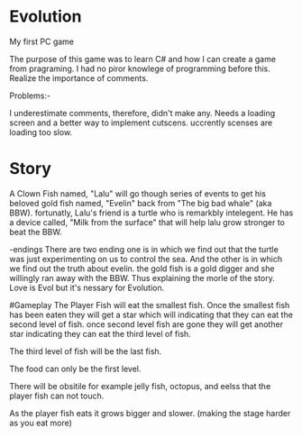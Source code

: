 # Evolution
My first PC game


The purpose of this game was to learn C# and how I can create a game from pragraming. 
I had no piror knowlege of programming before this. 
Realize the importance of comments. 


Problems:- 


I underestimate comments, therefore, didn't make any. 
Needs a loading screen and a better way to implement cutscens. uccrently scenses are loading too slow.  

# Story
A Clown Fish named, "Lalu" will go though series of events to get his beloved gold fish named, "Evelin" back from "The big bad whale" (aka BBW). 
fortunatly, Lalu's friend is a turtle who is remarkbly intelegent. He has a device called, "Milk from the surface" that will help lalu grow stronger to beat the BBW.


-endings
There are two ending one is in which we find out that the turtle was just experimenting on us to control the sea.
And the other is in which we find out the truth about evelin. the gold fish is a gold digger and she willingly ran away with the BBW.
Thus explaining the morle of the story. Love is Evol but it's nessary for  Evolution. 

#Gameplay
The Player Fish will eat the smallest fish. Once the smallest fish has been eaten they will get a star which will indicating that they can eat the second level of fish. once second level fish are gone they will get another star indicating they can eat the third level of fish. 


The third level of fish will be the last fish. 


The food can only be the first level. 


There will be obsitile for example jelly fish, octopus, and eelss that the player fish can not touch. 


As the player fish eats it grows bigger and slower. (making the stage harder as you eat more)




